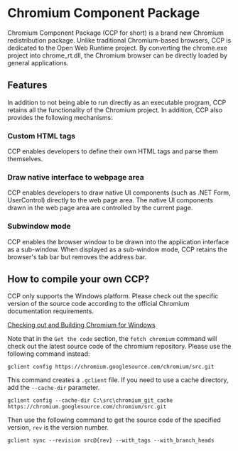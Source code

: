 # Chromium Component Package

Chromium Component Package (CCP for short) is a brand new Chromium redistribution package. Unlike traditional Chromium-based browsers, CCP is dedicated to the Open Web Runtime project. By converting the chrome.exe project into chrome_rt.dll, the Chromium browser can be directly loaded by general applications.

## Features
In addition to not being able to run directly as an executable program, CCP retains all the functionality of the Chromium project. In addition, CCP also provides the following mechanisms:

### Custom HTML tags
CCP enables developers to define their own HTML tags and parse them themselves.

### Draw native interface to webpage area
CCP enables developers to draw native UI components (such as .NET Form, UserControl) directly to the web page area. The native UI components drawn in the web page area are controlled by the current page.

### Subwindow mode
CCP enables the browser window to be drawn into the application interface as a sub-window. When displayed as a sub-window mode, CCP retains the browser's tab bar but removes the address bar.

## How to compile your own CCP?

CCP only supports the Windows platform. Please check out the specific version of the source code according to the official Chromium documentation requirements.

[Checking out and Building Chromium for Windows](https://chromium.googlesource.com/chromium/src/+/master/docs/windows_build_instructions.md)

Note that in the `Get the code` section, the `fetch chromium` command will check out the latest source code of the chromium repository. Please use the following command instead:

```
gclient config https://chromium.googlesource.com/chromium/src.git
```

This command creates a `.gclient` file. If you need to use a cache directory, add the `--cache-dir` parameter.

```
gclient config --cache-dir C:\src\chromium_git_cache https://chromium.googlesource.com/chromium/src.git
```

Then use the following command to get the source code of the specified version, `rev` is the version number.

```
gclient sync --revision src@{rev} --with_tags --with_branch_heads
```

